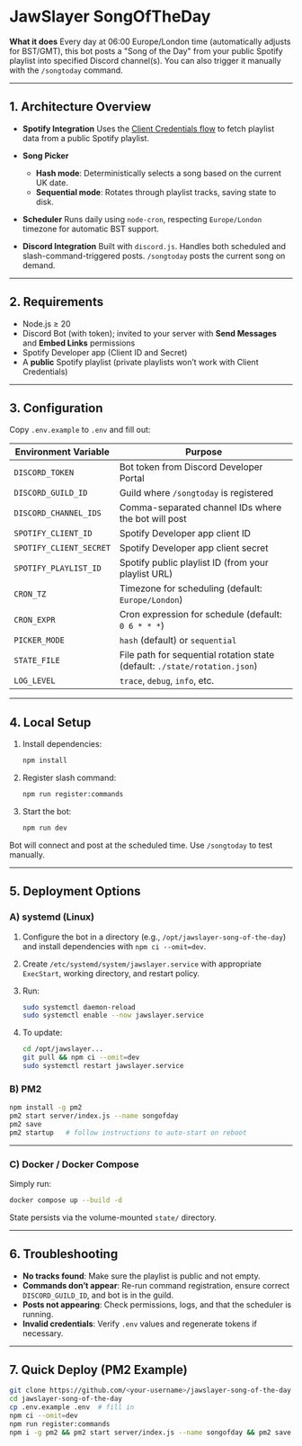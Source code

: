
# JawSlayer SongOfTheDay

**What it does**
Every day at 06:00 Europe/London time (automatically adjusts for BST/GMT), this bot posts a "Song of the Day" from your public Spotify playlist into specified Discord channel(s). You can also trigger it manually with the `/songtoday` command.

---

## 1. Architecture Overview

* **Spotify Integration**
  Uses the [Client Credentials flow](https://developer.spotify.com/documentation/general/guides/authorization/client-credentials/) to fetch playlist data from a public Spotify playlist.

* **Song Picker**

  * **Hash mode**: Deterministically selects a song based on the current UK date.
  * **Sequential mode**: Rotates through playlist tracks, saving state to disk.

* **Scheduler**
  Runs daily using `node-cron`, respecting `Europe/London` timezone for automatic BST support.

* **Discord Integration**
  Built with `discord.js`. Handles both scheduled and slash-command-triggered posts.
  `/songtoday` posts the current song on demand.

---

## 2. Requirements

* Node.js ≥ 20
* Discord Bot (with token); invited to your server with **Send Messages** and **Embed Links** permissions
* Spotify Developer app (Client ID and Secret)
* A **public** Spotify playlist (private playlists won’t work with Client Credentials)

---

## 3. Configuration

Copy `.env.example` to `.env` and fill out:

| Environment Variable    | Purpose                                                                    |
| ----------------------- | -------------------------------------------------------------------------- |
| `DISCORD_TOKEN`         | Bot token from Discord Developer Portal                                    |
| `DISCORD_GUILD_ID`      | Guild where `/songtoday` is registered                                     |
| `DISCORD_CHANNEL_IDS`   | Comma-separated channel IDs where the bot will post                        |
| `SPOTIFY_CLIENT_ID`     | Spotify Developer app client ID                                            |
| `SPOTIFY_CLIENT_SECRET` | Spotify Developer app client secret                                        |
| `SPOTIFY_PLAYLIST_ID`   | Spotify public playlist ID (from your playlist URL)                        |
| `CRON_TZ`               | Timezone for scheduling (default: `Europe/London`)                         |
| `CRON_EXPR`             | Cron expression for schedule (default: `0 6 * * *`)                        |
| `PICKER_MODE`           | `hash` (default) or `sequential`                                           |
| `STATE_FILE`            | File path for sequential rotation state (default: `./state/rotation.json`) |
| `LOG_LEVEL`             | `trace`, `debug`, `info`, etc.                                             |

---

## 4. Local Setup

1. Install dependencies:

   ```bash
   npm install
   ```
2. Register slash command:

   ```bash
   npm run register:commands
   ```
3. Start the bot:

   ```bash
   npm run dev
   ```

Bot will connect and post at the scheduled time. Use `/songtoday` to test manually.

---

## 5. Deployment Options

### A) systemd (Linux)

1. Configure the bot in a directory (e.g., `/opt/jawslayer-song-of-the-day`) and install dependencies with `npm ci --omit=dev`.
2. Create `/etc/systemd/system/jawslayer.service` with appropriate `ExecStart`, working directory, and restart policy.
3. Run:

   ```bash
   sudo systemctl daemon-reload
   sudo systemctl enable --now jawslayer.service
   ```
4. To update:

   ```bash
   cd /opt/jawslayer...
   git pull && npm ci --omit=dev
   sudo systemctl restart jawslayer.service
   ```

### B) PM2

```bash
npm install -g pm2
pm2 start server/index.js --name songofday
pm2 save
pm2 startup   # follow instructions to auto-start on reboot
```

---

### C) Docker / Docker Compose

Simply run:

```bash
docker compose up --build -d
```

State persists via the volume-mounted `state/` directory.

---

## 6. Troubleshooting

* **No tracks found**: Make sure the playlist is public and not empty.
* **Commands don’t appear**: Re-run command registration, ensure correct `DISCORD_GUILD_ID`, and bot is in the guild.
* **Posts not appearing**: Check permissions, logs, and that the scheduler is running.
* **Invalid credentials**: Verify `.env` values and regenerate tokens if necessary.

---

## 7. Quick Deploy (PM2 Example)

```bash
git clone https://github.com/<your-username>/jawslayer-song-of-the-day.git
cd jawslayer-song-of-the-day
cp .env.example .env  # fill in
npm ci --omit=dev
npm run register:commands
npm i -g pm2 && pm2 start server/index.js --name songofday && pm2 save && pm2 startup
```

